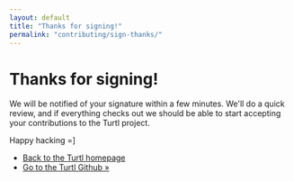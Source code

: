 ```yaml
---
layout: default
title: "Thanks for signing!"
permalink: "contributing/sign-thanks/"
---
```


# Thanks for signing!

We will be notified of your signature within a few minutes. We'll do a quick
review, and if everything checks out we should be able to start accepting your
contributions to the Turtl project.

Happy hacking =]

- [Back to the Turtl homepage](/)
- [Go to the Turtl Github &raquo;](https://github.com/turtl)

